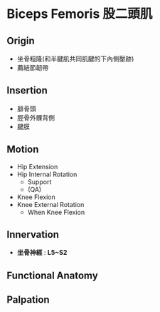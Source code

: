 # Biceps Femoris 股二頭肌
## Origin
* 坐骨粗隆(和半腱肌共同肌腱的下內側壓跡)
* 薦結節韌帶  

## Insertion
* 腓骨頭
* 脛骨外髁背側
* 腱膜  

## Motion
* Hip Extension
* Hip Internal Rotation
	* Support
	* (QA)
* Knee Flexion
* Knee External Rotation
	* When Knee Flexion  

## Innervation
* **坐骨神經** : **L5~S2**  

## Functional Anatomy

## Palpation